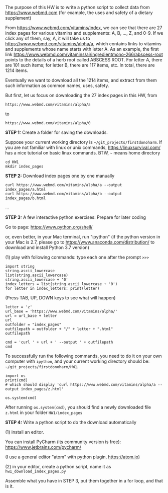The purpose of this HW is to write a python script
to collect data from https://www.webmd.com
(for example, the uses and safety of a dietary supplement)

From https://www.webmd.com/vitamins/index, we can see that there are 27 index pages for various vitamins and supplements: A, B, ..., Z, and 0-9.
If we click any of them, say, A, it will take us to
https://www.webmd.com/vitamins/alpha/a, which contains links to
vitamins and supplements whose name starts with letter A.
As an example, the first link https://www.webmd.com/vitamins/ai/ingredientmono-266/abscess-root points to the details of a herb root called ABSCESS ROOT. For letter A, there are 101 such items; for letter B, there are 117 items, etc. In total, there are 1214 items.

Eventually we want to download all the 1214 items, and extract from them such information as common names, uses, safety.

But first, let us focus on downloading the 27 index pages in this HW, from
```
https://www.webmd.com/vitamins/alpha/a
```
to
```
https://www.webmd.com/vitamins/alpha/0
```

**STEP 1:**  Create a folder for saving the downloads.

Suppose your current working directory is `~/git_projects/firstdonoharm`. If you are not familiar with linux or unix commands, https://linuxsurvival.com/ has a nice tutorial on basic linux commands. BTW, `~` means home directory

```
cd HW1
mkdir index_pages
```

**STEP 2:** Download index pages one by one manually
```
curl https://www.webmd.com/vitamins/alpha/a --output index_pages/a.html
curl https://www.webmd.com/vitamins/alpha/b --output index_pages/b.html
```
...

**STEP 3:** A few interactive python exercises: Prepare for later coding

Go to page: https://www.python.org/shell/

or, even better, in your Mac terminal, run "ipython" (if the python version in your Mac is 2.7, please go to https://www.anaconda.com/distribution/ to download and install Python 3.7 version)

(1) play with following commands: type each one after the prompt `>>>`

```
import string
string.ascii_lowercase
list(string.ascii_lowercase)
string.ascii_lowercase + '0'
index_letters = list(string.ascii_lowercase + '0')
for letter in index_letters: print(letter)
```

(Press TAB, UP, DOWN keys to see what will happen)

```
letter = 'z'
url_base = 'https://www.webmd.com/vitamins/alpha/'
url = url_base + letter
url
outfolder = "index_pages"
outfilepath = outfolder + "/" + letter + ".html"
outfilepath

cmd = 'curl ' + url + ' --output ' + outfilepath
cmd
```

To successfully run the following commands, you need to do it on your own computer with `ipython`, and your current working directory should be: `~/git_projects/firstdonoharm/HW1`.
```
import os
print(cmd)
# which should display 'curl https://www.webmd.com/vitamins/alpha/a --output index_pages/z.html'

os.system(cmd)
```
After running `os.system(cmd)`, you should find a newly downloaded file `z.html` in your folder `HW1/index_pages`

**STEP 4:**
Write a python script to do the download automatically

(1) install an editor.

You can install PyCharm (its community version is free): https://www.jetbrains.com/pycharm/

(I use a general editor "atom" with python plugin, https://atom.io)


(2) in your editor, create a python script, name it as `hw1_download_index_pages.py`

Assemble what you have in STEP 3, put them together in a for loop, and that is it.
